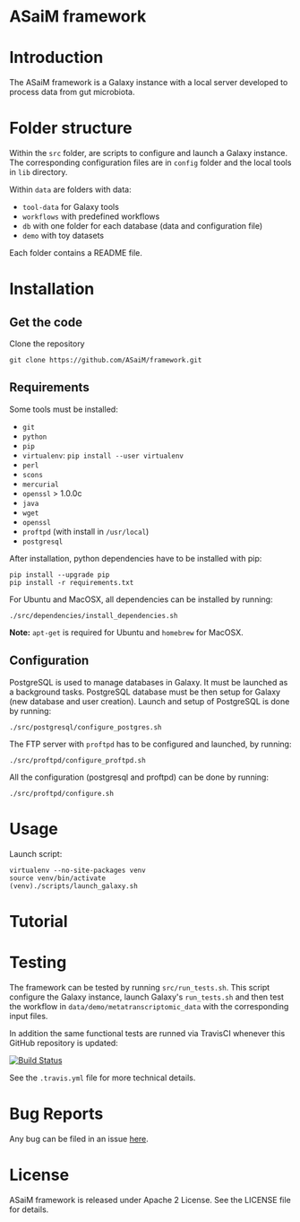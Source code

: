 ASaiM framework
===============

# Introduction

The ASaiM framework is a Galaxy instance with a local server developed to
process data from gut microbiota.

# Folder structure

Within the `src` folder, are scripts to configure and launch a Galaxy instance.
The corresponding configuration files are in `config` folder and the local tools
in `lib` directory.

Within `data` are folders with data:

- `tool-data` for Galaxy tools
- `workflows` with predefined workflows
- `db` with one folder for each database (data and configuration file)
- `demo` with toy datasets

Each folder contains a README file.

# Installation

## Get the code

Clone the repository

```
git clone https://github.com/ASaiM/framework.git
```

## Requirements

Some tools must be installed:

- `git`
- `python`
- `pip`
- `virtualenv`: `pip install --user virtualenv`
- `perl`
- `scons`
- `mercurial`
- `openssl` > 1.0.0c
- `java` 
- `wget`
- `openssl`
- `proftpd` (with install in `/usr/local`)
- `postgresql`

After installation, python dependencies have to be installed with pip:

```
pip install --upgrade pip
pip install -r requirements.txt
```

For Ubuntu and MacOSX, all dependencies can be installed by running:

```
./src/dependencies/install_dependencies.sh
```

**Note:** `apt-get` is required for Ubuntu and `homebrew` for MacOSX.

## Configuration

PostgreSQL is used to manage databases in Galaxy. It must be launched as a background 
tasks. PostgreSQL database must be then setup for Galaxy (new database and user creation).
Launch and setup of PostgreSQL is done by running:

```
./src/postgresql/configure_postgres.sh
```

The FTP server with `proftpd` has to be configured and launched, by running:

```
./src/proftpd/configure_proftpd.sh
```

All the configuration (postgresql and proftpd) can be done by running:

```
./src/proftpd/configure.sh
```

# Usage

Launch script:

```
virtualenv --no-site-packages venv
source venv/bin/activate 
(venv)./scripts/launch_galaxy.sh
```

# Tutorial

# Testing

The framework can be tested by running `src/run_tests.sh`. This script configure
 the Galaxy instance, launch Galaxy's `run_tests.sh` and then test the workflow 
in `data/demo/metatranscriptomic_data` with the corresponding input files. 

In addition the same functional tests are runned via TravisCI whenever this 
GitHub repository is updated:

[![Build Status](https://travis-ci.org/ASaiM/framework.svg)](https://travis-ci.org/ASaiM/framework)

See the `.travis.yml` file for more technical details.

# Bug Reports

Any bug can be filed in an issue [here](https://github.com/ASaiM/framework/issues).

# License

ASaiM framework is released under Apache 2 License. See the LICENSE file for details.

